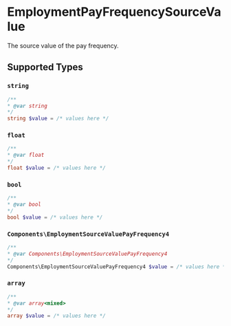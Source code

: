 # EmploymentPayFrequencySourceValue

The source value of the pay frequency.


## Supported Types

### `string`

```php
/**
* @var string
*/
string $value = /* values here */
```

### `float`

```php
/**
* @var float
*/
float $value = /* values here */
```

### `bool`

```php
/**
* @var bool
*/
bool $value = /* values here */
```

### `Components\EmploymentSourceValuePayFrequency4`

```php
/**
* @var Components\EmploymentSourceValuePayFrequency4
*/
Components\EmploymentSourceValuePayFrequency4 $value = /* values here */
```

### `array`

```php
/**
* @var array<mixed>
*/
array $value = /* values here */
```

